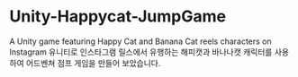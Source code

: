# Unity-Happycat-JumpGame
 A Unity game featuring Happy Cat and Banana Cat reels characters on Instagram
 유니티로 인스타그램 릴스에서 유행하는 해피캣과 바나나캣 캐릭터를 사용하여 어드벤쳐 점프 게임을 만들어 보았습니다.
